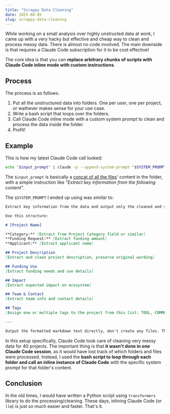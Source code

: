 ```yaml
---
title: "Scrappy Data Cleaning"
date: 2025-08-05
slug: scrappy-data-cleaning
---
```


While working on a small analysis over highly unstructed data at work, I came up with a very hacky but effective and cheap way to clean and process messy data. There is almost no code involved. The main downside is that requires a Claude Code subscription for it to be cost effective!

The core idea is that you can **replace arbitrary chunks of scripts with Claude Code inline mode with custom instructions**.

## Process

The process is as follows.

1. Put all the unstructured data into folders. One per user, one per project, or wathever makes sense for your use case.
2. Write a bash script that loops over the folders.
3. Call Claude Code inline mode with a custom system prompt to clean and process the data inside the folder.
4. Profit!

## Example

This is how my latest Claude Code call looked:

```bash
echo "$input_prompt" | claude -p --append-system-prompt "$SYSTEM_PROMPT" > "$output_file"
```

The `$input_prompt` is basically a [concat of all the files](https://github.com/simonw/files-to-prompt)' content in the folder, with a simple instruction like _"Extract key information from the following content"_.

The `$SYSTEM_PROMPT` I ended up using was similar to:

```md
Extract key information from the data and output only the cleaned and structured Markdown.

Use this structure:

# [Project Name]

**Category:** [Extract from Project Category field or similar]
**Funding Request:** [Extract funding amount]
**Applicant:** [Extract applicant name]

## Project Description
[Extract and clean project description, preserve original wording]

## Funding Use
[Extract funding needs and use details]

## Impact
[Extract expected impact on ecosystem]

## Team & Contact
[Extract team info and contact details]

## Tags
[Assign one or multiple tags to the project from this list: TOOL, COMMUNITY, SECURITY]

---

Output the formatted markdown text directly, don't create any files. The output will be redirected to a file.
```

In this setup specifically, Claude Code took care of cleaning very messy data for 40 projects. The important thing is that **it wasn't done in one Claude Code session**, as it would have lost track of which folders and files were processed. Instead, I used the **bash script to loop through each folder and call an inline instance of Claude Code** with the specific system prompt for that folder's content.

## Conclusion

In the old times, I would have written a Python script using `transformers` library to do the processing/cleaning. These days, inlining Claude Code (or `llm`) is just so much easier and faster. That's it.
